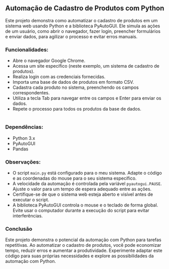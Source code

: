 ##  Automação de Cadastro de Produtos com Python

Este projeto demonstra como automatizar o cadastro de produtos em um sistema web usando Python e a biblioteca PyAutoGUI. Ele simula as ações de um usuário, como abrir o navegador, fazer login, preencher formulários e enviar dados, para agilizar o processo e evitar erros manuais.

### Funcionalidades:

- Abre o navegador Google Chrome.
- Acessa um site específico (neste exemplo, um sistema de cadastro de produtos).
- Realiza login com as credenciais fornecidas.
- Importa uma base de dados de produtos em formato CSV.
- Cadastra cada produto no sistema, preenchendo os campos correspondentes.
- Utiliza a tecla Tab para navegar entre os campos e Enter para enviar os dados.
- Repete o processo para todos os produtos da base de dados.

#

### Dependências:

- Python 3.x
- PyAutoGUI
- Pandas

### Observações:

- O script `main.py` está configurado para o meu sistema. Adapte o código e as coordenadas do mouse para o seu sistema específico.
- A velocidade da automação é controlada pela variável `pyautogui.PAUSE`. Ajuste o valor para um tempo de espera adequado entre as ações.
- Certifique-se de que o sistema web esteja aberto e visível antes de executar o script.
- A biblioteca PyAutoGUI controla o mouse e o teclado de forma global. Evite usar o computador durante a execução do script para evitar interferências.

### Conclusão

Este projeto demonstra o potencial da automação com Python para tarefas repetitivas. Ao automatizar o cadastro de produtos, você pode economizar tempo, reduzir erros e aumentar a produtividade. Experimente adaptar este código para suas próprias necessidades e explore as possibilidades da automação com Python.
